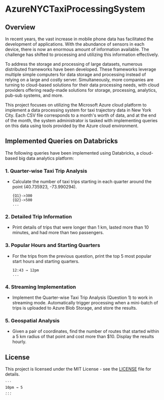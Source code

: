 # AzureNYCTaxiProcessingSystem

## Overview

In recent years, the vast increase in mobile phone data has facilitated the development of applications. With the abundance of sensors in each device, there is now an enormous amount of information available. The challenge has shifted to processing and utilizing this information effectively.

To address the storage and processing of large datasets, numerous distributed frameworks have been developed. These frameworks leverage multiple simple computers for data storage and processing instead of relying on a large and costly server. Simultaneously, more companies are turning to cloud-based solutions for their data processing needs, with cloud providers offering ready-made solutions for storage, processing, analytics, pub-sub systems, and more.

This project focuses on utilizing the Microsoft Azure cloud platform to implement a data processing system for taxi trajectory data in New York City. Each CSV file corresponds to a month's worth of data, and at the end of the month, the system administrator is tasked with implementing queries on this data using tools provided by the Azure cloud environment.

## Implemented Queries on Databricks

The following queries have been implemented using Databricks, a cloud-based big data analytics platform:

### 1. Quarter-wise Taxi Trip Analysis

- Calculate the number of taxi trips starting in each quarter around the point (40.735923, -73.990294).

    ```
    {Q1}->300
    {Q2}->500
    ...
    ```

### 2. Detailed Trip Information

- Print details of trips that were longer than 1 km, lasted more than 10 minutes, and had more than two passengers.

### 3. Popular Hours and Starting Quarters

- For the trips from the previous question, print the top 5 most popular start hours and starting quarters.

    ```
    12:43 → 12pm
    ...
    ```

### 4. Streaming Implementation

- Implement the Quarter-wise Taxi Trip Analysis (Question 1) to work in streaming mode. Automatically trigger processing when a mini-batch of trips is uploaded to Azure Blob Storage, and store the results.

### 5. Geospatial Analysis

- Given a pair of coordinates, find the number of routes that started within a 5 km radius of that point and cost more than $10. Display the results hourly.


## License
This project is licensed under the MIT License - see the [LICENSE](LICENSE) file for details.

    ```
    10pm → 5
    ...
    ```

